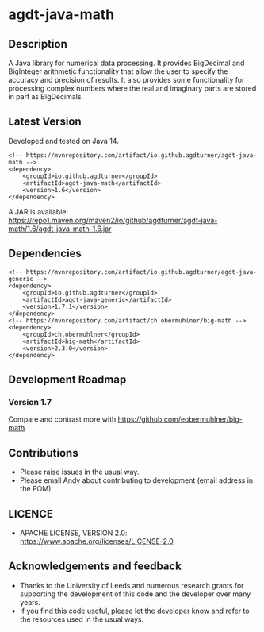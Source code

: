 # agdt-java-math

## Description
A Java library for numerical data processing. It provides BigDecimal and BigInteger arithmetic functionality that allow the user to specify the accuracy and precision of results. It also provides some functionality for processing complex numbers where the real and imaginary parts are stored in part as BigDecimals.

## Latest Version
Developed and tested on Java 14.
```
<!-- https://mvnrepository.com/artifact/io.github.agdturner/agdt-java-math -->
<dependency>
    <groupId>io.github.agdturner</groupId>
    <artifactId>agdt-java-math</artifactId>
    <version>1.6</version>
</dependency>
```
A JAR is available:
https://repo1.maven.org/maven2/io/github/agdturner/agdt-java-math/1.6/agdt-java-math-1.6.jar

## Dependencies
```
<!-- https://mvnrepository.com/artifact/io.github.agdturner/agdt-java-generic -->
<dependency>
    <groupId>io.github.agdturner</groupId>
    <artifactId>agdt-java-generic</artifactId>
    <version>1.7.1</version>
</dependency>
<!-- https://mvnrepository.com/artifact/ch.obermuhlner/big-math -->
<dependency>
    <groupId>ch.obermuhlner</groupId>
    <artifactId>big-math</artifactId>
    <version>2.3.0</version>
</dependency>
```

## Development Roadmap
### Version 1.7
Compare and contrast more with https://github.com/eobermuhlner/big-math.

## Contributions
- Please raise issues in the usual way.
- Please email Andy about contributing to development (email address in the POM).

## LICENCE
- APACHE LICENSE, VERSION 2.0: https://www.apache.org/licenses/LICENSE-2.0

## Acknowledgements and feedback
- Thanks to the University of Leeds and numerous research grants for supporting the development of this code and the developer over many years.
- If you find this code useful, please let the developer know and refer to the resources used in the usual ways. 
